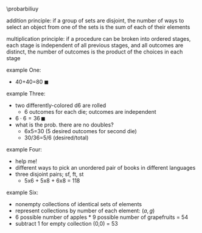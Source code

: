 \probarbiliuy

addition principle: if a group of sets are disjoint, the number of ways to select an object from one of the sets is the sum of each of their elements

multiplication principle: if a procedure can be broken into ordered stages, each stage is independent of all previous stages, and all outcomes are distinct, the number of outcomes is the product of the choices in each stage

example One: 
- 40+40=80 $\blacksquare$

example Three:
- two differently-colored d6 are rolled
	- 6 outcomes for each die; outcomes are independent
- $6\cdot 6=36\,\blacksquare$
- what is the prob. there are no doubles?
	- 6x5=30 (5 desired outcomes for second die)
	- 30/36=5/6 (desired/total)

example Four:
- help me!
- different ways to pick an unordered pair of books in different languages
- three disjoint pairs; sf, ft, st
	- 5x6 + 5x8 + 6x8 = 118

example Six:
- nonempty collections of identical sets of elements
- represent collections by number of each element: $(a,g)$
- 6 possible number of apples * 9 possible number of grapefruits = 54
- subtract 1 for empty collection (0,0) = 53
